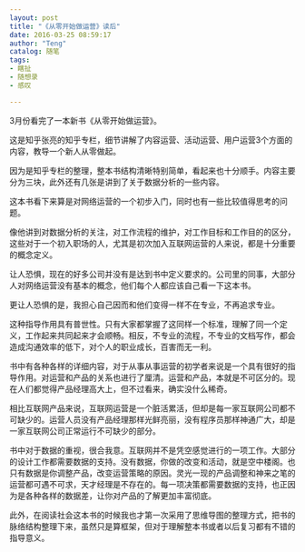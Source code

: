 ```yaml
---
layout: post
title: "《从零开始做运营》读后"
date: 2016-03-25 08:59:17
author: "Teng"
catalog: 随笔
tags:
- 瞎扯
- 随想录
- 感叹

---
```

3月份看完了一本新书《从零开始做运营》。  

这是知乎张亮的知乎专栏，细节讲解了内容运营、活动运营、用户运营3个方面的内容，教导一个新人从零做起。

因为是知乎专栏的整理，整本书结构清晰特别简单，看起来也十分顺手。内容主要分为三块，此外还有几张是讲到了关于数据分析的一些内容。

这本书看下来算是对网络运营的一个初步入门，同时也有一些比较值得思考的问题。

像他讲到对数据分析的关注，对工作流程的维护，对工作目标和工作目的的区分，这些对于一个初入职场的人，尤其是初次加入互联网运营的人来说，都是十分重要的概念定义。

让人恐惧，现在的好多公司并没有是达到书中定义要求的。公司里的同事，大部分人对网络运营没有基本的概念，他们每个人都应该自己看一下这本书。

更让人恐惧的是，我担心自己因而和他们变得一样不在专业，不再追求专业。  

这种指导作用具有普世性。只有大家都掌握了这同样一个标准，理解了同一个定义，工作起来共同起来才会顺畅。相反，不专业的流程，不专业的文档写作，都会造成沟通效率的低下，对个人的职业成长，百害而无一利。  

书中有各种各样的详细内容，对于从事从事运营的初学者来说是一个具有很好的指导作用。对运营和产品的关系也进行了厘清。运营和产品，本就是不可区分的。现在人们都觉得产品经理高大上，但不过看来，确实没什么稀奇。

相比互联网产品来说，互联网运营是一个脏活累活，但却是每一家互联网公司都不可缺少的。运营人员没有产品经理那样光鲜亮丽，没有程序员那样神通广大，却是一家互联网公司正常运行不可缺少的部分。

书中对于数据的重视，很合我意。互联网并不是凭空感觉进行的一项工作。大部分的设计工作都需要数据的支持。没有数据，你做的改变和活动，就是空中楼阁。也只有数据是你调整产品，改变运营策略的原因。灵光一现的产品调整和神来之笔的运营都可遇不可求，天才经理是不存在的。每一项决策都需要数据的支持，也正因为是各种各样的数据差，让你对产品的了解更加丰富彻底。

此外，在阅读社会这本书的时候我也才第一次采用了思维导图的整理方式，把书的脉络结构整理下来，虽然只是算框架，但对于理解整本书或者以后复习都有不错的指导意义。
